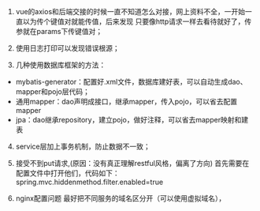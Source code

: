 1. vue的axios和后端交接的时候一直不知道怎么对接，网上资料不全，一开始一直以为传个键值对就能传值，后来发现
只要像http请求一样去看待就好了，传参就在params下传键值对；

2. 使用日志打印可以发现错误根源；

3. 几种使用数据库框架的方法：
- mybatis-generator：配置好.xml文件，数据库建好表，可以自动生成dao、mapper和pojo层代码；
- 通用mapper：dao声明成接口，继承mapper，传入pojo，可以省去配置mapper
- jpa：dao继承repository，建立pojo，做好注释，可以省去mapper映射和建表

4. service层加上事务机制，防止数据不一致；

5. 接受不到put请求,(原因：没有真正理解restful风格，偏离了方向)
首先需要在配置文件中打开他们，代码如下：
spring.mvc.hiddenmethod.filter.enabled=true

6. nginx配置问题
最好把不同服务的域名区分开（可以使用虚拟域名），


